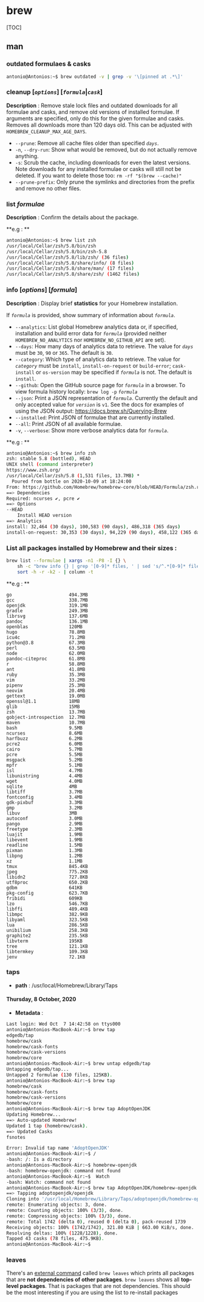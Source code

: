 # brew 

[TOC]
## man

### outdated formulaes & casks

```bash
antonio@Antonios:~$ brew outdated -v | grep -v '\[pinned at .*\]'
```





### cleanup [*`options`*] [*`formula`*|*`cask`*]

**Description** : Remove stale lock files and outdated downloads for all formulae and casks, and remove old versions of installed formulae. If arguments are specified, only do this for the given formulae and casks. Removes all downloads more than 120 days old. This can be adjusted with `HOMEBREW_CLEANUP_MAX_AGE_DAYS`.

  - `--prune`: Remove all cache files older than specified *`days`*.
  - `-n`, `--dry-run`: Show what would be removed, but do not actually remove anything.
  - `-s`: Scrub the cache, including downloads for even the latest versions. Note downloads for any installed formulae or casks will still not be deleted. If you want to delete those too: `rm -rf "$(brew --cache)"`
  - `--prune-prefix`: Only prune the symlinks and directories from the prefix and remove no other files.

  

### list _formulae_

**Description** : Confirm the details about the package.

**e.g : ** 

```bash
antonio@Antonios:~$ brew list zsh
/usr/local/Cellar/zsh/5.8/bin/zsh
/usr/local/Cellar/zsh/5.8/bin/zsh-5.8
/usr/local/Cellar/zsh/5.8/lib/zsh/ (36 files)
/usr/local/Cellar/zsh/5.8/share/info/ (8 files)
/usr/local/Cellar/zsh/5.8/share/man/ (17 files)
/usr/local/Cellar/zsh/5.8/share/zsh/ (1462 files)
```

### info [_options_] [_formula_]

**Description** : Display brief **statistics** for your Homebrew installation.

If *`formula`* is provided, show summary of information about *`formula`*.

  - `--analytics`: List global Homebrew analytics data or, if specified, installation and build error data for *`formula`* (provided neither `HOMEBREW_NO_ANALYTICS` nor `HOMEBREW_NO_GITHUB_API` are set).
  - `--days`: How many days of analytics data to retrieve. The value for *`days`* must be `30`, `90` or `365`. The default is `30`.
  - `--category`: Which type of analytics data to retrieve. The value for *`category`* must be `install`, `install-on-request` or `build-error`; `cask-install` or `os-version` may be specified if *`formula`* is not. The default is `install`.
  - `--github`: Open the GitHub source page for *`formula`* in a browser. To view formula history locally: `brew log -p` *`formula`*
  - `--json`: Print a JSON representation of *`formula`*. Currently the default and only accepted value for *`version`* is `v1`. See the docs for examples of using the JSON output: https://docs.brew.sh/Querying-Brew
  - `--installed`: Print JSON of formulae that are currently installed.
  - `--all`: Print JSON of all available formulae.
  - `-v`, `--verbose`: Show more verbose analytics data for *`formula`*.

**e.g : ** 

```bash
antonio@Antonios:~$ brew info zsh
zsh: stable 5.8 (bottled), HEAD
UNIX shell (command interpreter)
https://www.zsh.org/
/usr/local/Cellar/zsh/5.8 (1,531 files, 13.7MB) *
  Poured from bottle on 2020-10-09 at 18:24:00
From: https://github.com/Homebrew/homebrew-core/blob/HEAD/Formula/zsh.rb
==> Dependencies
Required: ncurses ✔, pcre ✔
==> Options
--HEAD
	Install HEAD version
==> Analytics
install: 32,464 (30 days), 100,583 (90 days), 486,318 (365 days)
install-on-request: 30,353 (30 days), 94,229 (90 days), 458,122 (365 days)
```



### List all packages installed by Homebrew and their sizes : 

```bash
brew list --formulae | xargs -n1 -P8 -I {} \
    sh -c "brew info {} | grep '[0-9]* files, ' | sed 's/^.*[0-9]* files, \(.*\)).*$/{} \1/'" | \
    sort -h -r -k2 - | column -t
```

**e.g : ** 

```
go                     494.3MB
gcc                    338.7MB
openjdk                319.1MB
gradle                 249.3MB
librsvg                137.6MB
pandoc                 136.1MB
openblas               120MB
hugo                   78.8MB
icu4c                  71.2MB
python@3.8             67.3MB
perl                   63.5MB
node                   62.0MB
pandoc-citeproc        61.8MB
r                      58.8MB
ant                    41.8MB
ruby                   35.3MB
vim                    33.2MB
pipenv                 25.3MB
neovim                 20.4MB
gettext                19.0MB
openssl@1.1            18MB
glib                   15MB
zsh                    13.7MB
gobject-introspection  12.7MB
maven                  10.7MB
bash                   9.5MB
ncurses                8.6MB
harfbuzz               6.2MB
pcre2                  6.0MB
cairo                  5.7MB
pcre                   5.5MB
msgpack                5.2MB
mpfr                   5.1MB
isl                    4.7MB
libunistring           4.4MB
wget                   4.0MB
sqlite                 4MB
libtiff                3.7MB
fontconfig             3.4MB
gdk-pixbuf             3.3MB
gmp                    3.2MB
libuv                  3MB
autoconf               3.0MB
pango                  2.9MB
freetype               2.3MB
luajit                 1.9MB
libevent               1.9MB
readline               1.5MB
pixman                 1.3MB
libpng                 1.2MB
xz                     1.1MB
tmux                   845.4KB
jpeg                   775.2KB
libidn2                727.8KB
utf8proc               650.2KB
gdbm                   641KB
pkg-config             623.7KB
fribidi                609KB
lzo                    546.7KB
libffi                 489.4KB
libmpc                 382.9KB
libyaml                323.5KB
lua                    286.5KB
unibilium              258.3KB
graphite2              235.5KB
libvterm               195KB
tree                   121.1KB
libtermkey             109.3KB
jenv                   72.1KB

```



### taps

- **path** : /usr/local/Homebrew/Library/Taps 

#### Thursday, 8 October, 2020

- **Metadata** :

```bash
Last login: Wed Oct  7 14:42:58 on ttys000
antonio@Antonios-MacBook-Air:~$ brew tap
edgedb/tap
homebrew/cask
homebrew/cask-fonts
homebrew/cask-versions
homebrew/core
antonio@Antonios-MacBook-Air:~$ brew untap edgedb/tap
Untapping edgedb/tap...
Untapped 2 formulae (130 files, 125KB).
antonio@Antonios-MacBook-Air:~$ brew tap
homebrew/cask
homebrew/cask-fonts
homebrew/cask-versions
homebrew/core
antonio@Antonios-MacBook-Air:~$ brew tap AdoptOpenJDK
Updating Homebrew...
==> Auto-updated Homebrew!
Updated 1 tap (homebrew/cask).
==> Updated Casks
fsnotes

Error: Invalid tap name 'AdoptOpenJDK'
antonio@Antonios-MacBook-Air:~$ /
-bash: /: Is a directory
antonio@Antonios-MacBook-Air:~$ homebrew-openjdk
-bash: homebrew-openjdk: command not found
antonio@Antonios-MacBook-Air:~$  Watch 
-bash: Watch: command not found
antonio@Antonios-MacBook-Air:~$ brew tap AdoptOpenJDK/homebrew-openjdk
==> Tapping adoptopenjdk/openjdk
Cloning into '/usr/local/Homebrew/Library/Taps/adoptopenjdk/homebrew-openjdk'...
remote: Enumerating objects: 3, done.
remote: Counting objects: 100% (3/3), done.
remote: Compressing objects: 100% (3/3), done.
remote: Total 1742 (delta 0), reused 0 (delta 0), pack-reused 1739
Receiving objects: 100% (1742/1742), 321.80 KiB | 663.00 KiB/s, done.
Resolving deltas: 100% (1228/1228), done.
Tapped 43 casks (78 files, 475.9KB).
antonio@Antonios-MacBook-Air:~$ 

```



### leaves

There's an [external command](https://github.com/mxcl/homebrew/wiki/External-Commands) called `brew leaves` which prints all packages that are **not dependencies of other packages**.
`brew leaves` shows all **top-level packages**. That is packages that are not dependencies. This should be the most interesting if you are using the list to re-install packages